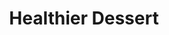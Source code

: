 ---
layout: home
title: Healthier Dessert
categories: recipes
permalink: /recipes/healthier-dessert
---